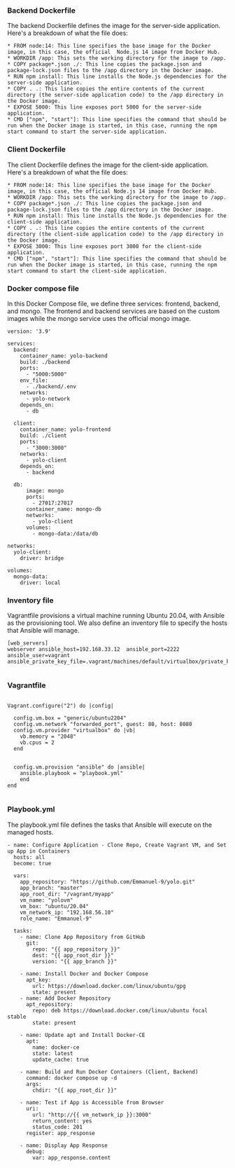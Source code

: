 ### Backend Dockerfile
The backend Dockerfile defines the image for the server-side application. Here's a breakdown of what the file does:
```
* FROM node:14: This line specifies the base image for the Docker image, in this case, the official  Node.js 14 image from Docker Hub.
* WORKDIR /app: This sets the working directory for the image to /app.
* COPY package*.json ./: This line copies the package.json and package-lock.json files to the /app directory in the Docker image.
* RUN npm install: This line installs the Node.js dependencies for the server-side application.
* COPY . .: This line copies the entire contents of the current directory (the server-side application code) to the /app directory in the Docker image.
* EXPOSE 5000: This line exposes port 5000 for the server-side application.
* CMD ["npm", "start"]: This line specifies the command that should be run when the Docker image is started, in this case, running the npm start command to start the server-side application.
```
### Client Dockerfile
The client Dockerfile defines the image for the client-side application. Here's a breakdown of what the file does:
```
* FROM node:14: This line specifies the base image for the Docker image, in this case, the official Node.js 14 image from Docker Hub.
* WORKDIR /app: This sets the working directory for the image to /app.
* COPY package*.json ./: This line copies the package.json and package-lock.json files to the /app directory in the Docker image.
* RUN npm install: This line installs the Node.js dependencies for the client-side application.
* COPY . .: This line copies the entire contents of the current directory (the client-side application code) to the /app directory in the Docker image.
* EXPOSE 3000: This line exposes port 3000 for the client-side application.
* CMD ["npm", "start"]: This line specifies the command that should be run when the Docker image is started, in this case, running the npm start command to start the client-side application.

```

### Docker compose file
In this Docker Compose file, we define three services: frontend, backend, and mongo. The frontend and backend services are based on the custom images while the mongo service uses the official mongo image.
```
version: '3.9'

services:
  backend:
    container_name: yolo-backend
    build: ./backend
    ports:
      - "5000:5000"
    env_file:
      - ./backend/.env
    networks:
      - yolo-network
    depends_on:
      - db  
  
  client:
    container_name: yolo-frontend
    build: ./client 
    ports:
      - "3000:3000"
    networks:
      - yolo-client
    depends_on:
      - backend

  db:
      image: mongo
      ports:
        - 27017:27017
      container_name: mongo-db
      networks:
        - yolo-client
      volumes:
        - mongo-data:/data/db      

networks:
  yolo-client:
    driver: bridge

volumes:
  mongo-data:
    driver: local    
```


### Inventory file
Vagrantfile provisions a virtual machine running Ubuntu 20.04, with Ansible as the provisioning tool. We also define an inventory file to specify the hosts that Ansible will manage.
```
[web_servers]
webserver ansible_host=192.168.33.12  ansible_port=2222 ansible_user=vagrant ansible_private_key_file=.vagrant/machines/default/virtualbox/private_key


```
### Vagrantfile
```

Vagrant.configure("2") do |config|

  config.vm.box = "generic/ubuntu2204"
  config.vm.network "forwarded_port", guest: 80, host: 8080
  config.vm.provider "virtualbox" do |vb|
    vb.memory = "2048"
    vb.cpus = 2
  end

  
  config.vm.provision "ansible" do |ansible|
    ansible.playbook = "playbook.yml"
    end
end


```

### Playbook.yml
The playbook.yml file defines the tasks that Ansible will execute on the managed hosts. 
```
- name: Configure Application - Clone Repo, Create Vagrant VM, and Set up App in Containers
  hosts: all
  become: true

  vars:
    app_repository: "https://github.com/Emmanuel-9/yolo.git"
    app_branch: "master"
    app_root_dir: "/vagrant/myapp"
    vm_name: "yolovm"
    vm_box: "ubuntu/20.04"
    vm_network_ip: "192.168.56.10"
    role_name: "Emmanuel-9"

  tasks:
    - name: Clone App Repository from GitHub
      git:
        repo: "{{ app_repository }}"
        dest: "{{ app_root_dir }}"
        version: "{{ app_branch }}"

    - name: Install Docker and Docker Compose
      apt_key:
        url: https://download.docker.com/linux/ubuntu/gpg
        state: present
    - name: Add Docker Repository
      apt_repository:
        repo: deb https://download.docker.com/linux/ubuntu focal stable
        state: present

    - name: Update apt and Install Docker-CE
      apt:
        name: docker-ce
        state: latest
        update_cache: true

    - name: Build and Run Docker Containers (Client, Backend)
      command: docker compose up -d
      args:
        chdir: "{{ app_root_dir }}"

    - name: Test if App is Accessible from Browser
      uri:
        url: "http://{{ vm_network_ip }}:3000"
        return_content: yes
        status_code: 201
      register: app_response

    - name: Display App Response
      debug:
        var: app_response.content
```
